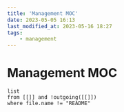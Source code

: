```yaml
---
title: 'Management MOC'
date: 2023-05-05 16:13
last_modified_at: 2023-05-16 18:27
tags:
    - management
---
```


# Management MOC

```dataview
list
from [[]] and !outgoing([[]])
where file.name != "README"
```
